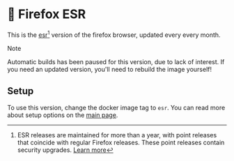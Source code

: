 # 🦊 Firefox ESR
This is the [esr][esr_build][^1] version of the firefox browser, updated every every month.

> [!NOTE]
> Automatic builds has been paused for this version, due to lack of interest. If you need an updated version, you'll need to rebuild the image yourself!

## Setup
To use this version, change the docker image tag to `esr`. You can read more about setup options on the [main page][main].

[^1]: ESR releases are maintained for more than a year, with point releases that coincide with regular Firefox releases. These point releases contain security upgrades. [Learn more][esr_support]


[esr_build]: https://www.mozilla.org/en-US/firefox/enterprise
[esr_support]: https://support.mozilla.org/en-US/kb/firefox-esr-release-cycle
[main]: https://github.com/tibor309/firefox/tree/master
